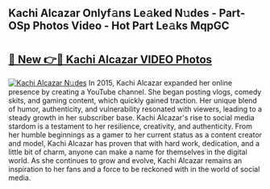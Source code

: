 ## Kachi Alcazar Onlyf𝚊ns Le𝚊ked N𝚞des - Part-OSp Photos Video - Hot Part Le𝚊ks MqpGC

# <h2><a href="http://ab37356.deff.icu/?id=Kachi+Alcazar">🔗 New 👉🔴 Kachi Alcazar VIDEO Photos</a></h2>

[![Kachi Alcazar N𝚞des](https://i.imgur.com/rIISA9y.gif)](http://ab37356.deff.icu/?id=Kachi+Alcazar)
In 2015, Kachi Alcazar expanded her online presence by creating a YouTube channel. She began posting vlogs, comedy skits, and gaming content, which quickly gained traction. Her unique blend of humor, authenticity, and vulnerability resonated with viewers, leading to a steady growth in her subscriber base. Kachi Alcazar's rise to social media stardom is a testament to her resilience, creativity, and authenticity. From her humble beginnings as a gamer to her current status as a content creator and model, Kachi Alcazar has proven that with hard work, dedication, and a little bit of charm, anyone can make a name for themselves in the digital world. As she continues to grow and evolve, Kachi Alcazar remains an inspiration to her fans and a force to be reckoned with in the world of social media.
